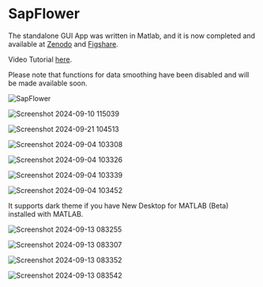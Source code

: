 # SapFlower

The standalone GUI App was written in Matlab, and it is now completed and available at [Zenodo](https://zenodo.org/doi/10.5281/zenodo.13665919) and [Figshare](https://doi.org/10.6084/m9.figshare.27015787).

Video Tutorial [here](https://zenodo.org/records/14183938/files/SapFlower_Video_Tutorial.mkv?download=1).

Please note that functions for data smoothing have been disabled and will be made available soon.

![SapFlower](https://github.com/JiaxinWang123/SapFlower/assets/98176596/15ed876f-8e04-4599-a930-81e870693b1e)

![Screenshot 2024-09-10 115039](https://github.com/user-attachments/assets/df37fe8f-e1f5-4b8c-94de-46e184c92a58)

![Screenshot 2024-09-21 104513](https://github.com/user-attachments/assets/b930dd08-ceaa-4cae-bcab-69d4a4362224)

![Screenshot 2024-09-04 103308](https://github.com/user-attachments/assets/f72669a2-0d5a-4cc1-87e8-27f60e3be848)

![Screenshot 2024-09-04 103326](https://github.com/user-attachments/assets/20788d1f-d056-4762-9959-9bc9f35450d5)

![Screenshot 2024-09-04 103339](https://github.com/user-attachments/assets/108c0d07-3a95-4f10-9de0-f05eaa7b2d06)

![Screenshot 2024-09-04 103452](https://github.com/user-attachments/assets/6baa753e-6df5-4461-be71-e43a1679b076)

It supports dark theme if you have New Desktop for MATLAB (Beta) installed with MATLAB.

![Screenshot 2024-09-13 083255](https://github.com/user-attachments/assets/03fc06fc-6653-4cd7-be10-fe16a432c544)

![Screenshot 2024-09-13 083307](https://github.com/user-attachments/assets/5ae0b250-ee64-4436-a159-fd592bf36156)

![Screenshot 2024-09-13 083352](https://github.com/user-attachments/assets/e6de0b6f-23de-4b23-b420-18d336630ee0)

![Screenshot 2024-09-13 083542](https://github.com/user-attachments/assets/9222ca75-cac9-4a05-b6df-08f84694ce6c)
